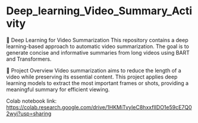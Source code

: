 # Deep_learning_Video_Summary_Activity
🎥 Deep Learning for Video Summarization
This repository contains a deep learning-based approach to automatic video summarization. The goal is to generate concise and informative summaries from long videos using BART and Transformers.

🧠 Project Overview
Video summarization aims to reduce the length of a video while preserving its essential content. This project applies deep learning models to extract the most important frames or shots, providing a meaningful summary for efficient viewing.

Colab notebook link:
https://colab.research.google.com/drive/1HKMiTvyIeC8hxxflIDO1e59cE7Q02wyj?usp=sharing 
